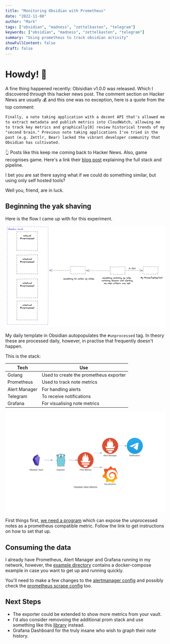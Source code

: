 ```yaml
---
title: "Monitoring Obsidian with Prometheus"
date: "2022-11-08"
author: "Mark"
tags: ["obsidian", "madness", "zettelkasten", "telegram"]
keywords: ["obsidian", "madness", "zettelkasten", "telegram"]
summary: "Using prometheus to track obsidian activity"
showFullContent: false
draft: false
---
```


# Howdy! 👋

A fine thing happened recently: Obisidian v1.0.0 was released. Which I discovered
through this hacker news post. The comment section on Hacker News are usually 💰 
and this one was no exception, here is a quote from the top comment:

    Finally, a note taking application with a decent API that's allowed me to extract metadata and publish metrics into CloudWatch, allowing me to track key metrics and graphically[0] review historical trends of my "second brain." Previous note taking applications I've tried in the past (e.g. Zettlr, Bear) lacked the vibrant developer community that Obsidian has cultivated.

👆 Posts like this keep me coming back to Hacker News. Also, game recognises game. Here's
a link their [blog post](https://digitalorganizationdad.substack.com/p/stop-zettelkasten-literature-notes) explaining the full stack and pipeline.

I bet you are sat there saying what if we could do something similar, but using 
only self hosted tools?

Well you, friend, are in luck.

## Beginning the yak shaving

Here is the flow I came up with for this experiment.

![flow](flow.png)

My daily template in Obsidian autopopulates the `#unprocessed` tag. In theory these are
processed daily, however, in practise that frequently doesn't happen.

This is the stack:

Tech|Use|
-----|-----|
Golang|Used to create the prometheus exporter|
Prometheus|Used to track note metrics|
Alert Manager|For handling alerts|
Telegram|To receive notifications|
Grafana|For visualising note metrics|

![how these interact](obsidian_note_metrics.png)

First things first, [we need a program](https://github.com/markopolo123/obsidian-metrics) which can expose the unprocessed notes as a prometheus compatible metric. Follow the link to get instructions on
how to set that up.

## Consuming the data

I already have Prometheus, Alert Manager and Grafana running in my network, however, 
the [example directory](https://github.com/markopolo123/obsidian-metrics/tree/main/example) contains a docker-compose example in case you want to get up and
running quickly.

You'll need to make a few changes to the [alertmanager config](https://github.com/markopolo123/obsidian-metrics/blob/main/example/alertmanager/alertmanager.yml.tpl) and possibly check the [prometheus scrape config](https://github.com/markopolo123/obsidian-metrics/blob/f829e7db870602153bf0ff05d1aac531d3ab9ec2/example/prometheus/prometheus.yml#L24) too.

## Next Steps

* The exporter could be extended to show more metrics from your vault.
* I'd also consider removoing the additional prom stack and use something like this [library](https://github.com/nikoksr/notify) instead.
* Grafana Dashboard for the truly insane who wish to graph their note history.

